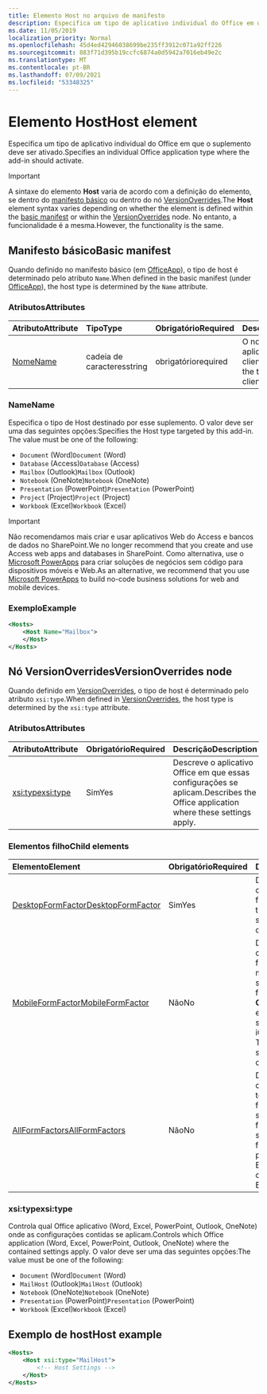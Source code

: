```yaml
---
title: Elemento Host no arquivo de manifesto
description: Especifica um tipo de aplicativo individual do Office em que o suplemento deve ser ativado.
ms.date: 11/05/2019
localization_priority: Normal
ms.openlocfilehash: 45d4ed42946038699be235ff3912c071a92ff226
ms.sourcegitcommit: 883f71d395b19ccfc6874a0d5942a7016eb49e2c
ms.translationtype: MT
ms.contentlocale: pt-BR
ms.lasthandoff: 07/09/2021
ms.locfileid: "53348325"
---
```

# <a name="host-element"></a><span data-ttu-id="08304-103">Elemento Host</span><span class="sxs-lookup"><span data-stu-id="08304-103">Host element</span></span>

<span data-ttu-id="08304-104">Especifica um tipo de aplicativo individual do Office em que o suplemento deve ser ativado.</span><span class="sxs-lookup"><span data-stu-id="08304-104">Specifies an individual Office application type where the add-in should activate.</span></span>

> [!IMPORTANT]
> <span data-ttu-id="08304-105">A sintaxe do elemento **Host** varia de acordo com a definição do elemento, se dentro do [manifesto básico](#basic-manifest) ou dentro do nó [VersionOverrides](#versionoverrides-node).</span><span class="sxs-lookup"><span data-stu-id="08304-105">The **Host** element syntax varies depending on whether the element is defined within the [basic manifest](#basic-manifest) or within the [VersionOverrides](#versionoverrides-node) node.</span></span> <span data-ttu-id="08304-106">No entanto, a funcionalidade é a mesma.</span><span class="sxs-lookup"><span data-stu-id="08304-106">However, the functionality is the same.</span></span>  

## <a name="basic-manifest"></a><span data-ttu-id="08304-107">Manifesto básico</span><span class="sxs-lookup"><span data-stu-id="08304-107">Basic manifest</span></span>

<span data-ttu-id="08304-108">Quando definido no manifesto básico (em [OfficeApp](officeapp.md)), o tipo de host é determinado pelo atributo `Name`.</span><span class="sxs-lookup"><span data-stu-id="08304-108">When defined in the basic manifest (under [OfficeApp](officeapp.md)), the host type is determined by the `Name` attribute.</span></span>

### <a name="attributes"></a><span data-ttu-id="08304-109">Atributos</span><span class="sxs-lookup"><span data-stu-id="08304-109">Attributes</span></span>

| <span data-ttu-id="08304-110">Atributo</span><span class="sxs-lookup"><span data-stu-id="08304-110">Attribute</span></span>     | <span data-ttu-id="08304-111">Tipo</span><span class="sxs-lookup"><span data-stu-id="08304-111">Type</span></span>   | <span data-ttu-id="08304-112">Obrigatório</span><span class="sxs-lookup"><span data-stu-id="08304-112">Required</span></span> | <span data-ttu-id="08304-113">Descrição</span><span class="sxs-lookup"><span data-stu-id="08304-113">Description</span></span>                                      |
|:--------------|:-------|:---------|:-------------------------------------------------|
| [<span data-ttu-id="08304-114">Nome</span><span class="sxs-lookup"><span data-stu-id="08304-114">Name</span></span>](#name) | <span data-ttu-id="08304-115">cadeia de caracteres</span><span class="sxs-lookup"><span data-stu-id="08304-115">string</span></span> | <span data-ttu-id="08304-116">obrigatório</span><span class="sxs-lookup"><span data-stu-id="08304-116">required</span></span> | <span data-ttu-id="08304-117">O nome do tipo de aplicativo Office cliente.</span><span class="sxs-lookup"><span data-stu-id="08304-117">The name of the type of Office client application.</span></span> |

### <a name="name"></a><span data-ttu-id="08304-118">Name</span><span class="sxs-lookup"><span data-stu-id="08304-118">Name</span></span>

<span data-ttu-id="08304-p102">Especifica o tipo de Host destinado por esse suplemento. O valor deve ser uma das seguintes opções:</span><span class="sxs-lookup"><span data-stu-id="08304-p102">Specifies the Host type targeted by this add-in. The value must be one of the following:</span></span>

- <span data-ttu-id="08304-121">`Document` (Word)</span><span class="sxs-lookup"><span data-stu-id="08304-121">`Document` (Word)</span></span>
- <span data-ttu-id="08304-122">`Database` (Access)</span><span class="sxs-lookup"><span data-stu-id="08304-122">`Database` (Access)</span></span>
- <span data-ttu-id="08304-123">`Mailbox` (Outlook)</span><span class="sxs-lookup"><span data-stu-id="08304-123">`Mailbox` (Outlook)</span></span>
- <span data-ttu-id="08304-124">`Notebook` (OneNote)</span><span class="sxs-lookup"><span data-stu-id="08304-124">`Notebook` (OneNote)</span></span>
- <span data-ttu-id="08304-125">`Presentation` (PowerPoint)</span><span class="sxs-lookup"><span data-stu-id="08304-125">`Presentation` (PowerPoint)</span></span>
- <span data-ttu-id="08304-126">`Project` (Project)</span><span class="sxs-lookup"><span data-stu-id="08304-126">`Project` (Project)</span></span>
- <span data-ttu-id="08304-127">`Workbook` (Excel)</span><span class="sxs-lookup"><span data-stu-id="08304-127">`Workbook` (Excel)</span></span>

> [!IMPORTANT]
> <span data-ttu-id="08304-128">Não recomendamos mais criar e usar aplicativos Web do Access e bancos de dados no SharePoint.</span><span class="sxs-lookup"><span data-stu-id="08304-128">We no longer recommend that you create and use Access web apps and databases in SharePoint.</span></span> <span data-ttu-id="08304-129">Como alternativa, use o [Microsoft PowerApps](https://powerapps.microsoft.com/) para criar soluções de negócios sem código para dispositivos móveis e Web.</span><span class="sxs-lookup"><span data-stu-id="08304-129">As an alternative, we recommend that you use [Microsoft PowerApps](https://powerapps.microsoft.com/) to build no-code business solutions for web and mobile devices.</span></span>

### <a name="example"></a><span data-ttu-id="08304-130">Exemplo</span><span class="sxs-lookup"><span data-stu-id="08304-130">Example</span></span>

```xml
<Hosts>
    <Host Name="Mailbox">
    </Host>
</Hosts>
```

## <a name="versionoverrides-node"></a><span data-ttu-id="08304-131">Nó VersionOverrides</span><span class="sxs-lookup"><span data-stu-id="08304-131">VersionOverrides node</span></span>

<span data-ttu-id="08304-132">Quando definido em [VersionOverrides](versionoverrides.md), o tipo de host é determinado pelo atributo `xsi:type`.</span><span class="sxs-lookup"><span data-stu-id="08304-132">When defined in [VersionOverrides](versionoverrides.md), the host type is determined by the `xsi:type` attribute.</span></span>

### <a name="attributes"></a><span data-ttu-id="08304-133">Atributos</span><span class="sxs-lookup"><span data-stu-id="08304-133">Attributes</span></span>

|  <span data-ttu-id="08304-134">Atributo</span><span class="sxs-lookup"><span data-stu-id="08304-134">Attribute</span></span>  |  <span data-ttu-id="08304-135">Obrigatório</span><span class="sxs-lookup"><span data-stu-id="08304-135">Required</span></span>  |  <span data-ttu-id="08304-136">Descrição</span><span class="sxs-lookup"><span data-stu-id="08304-136">Description</span></span>  |
|:-----|:-----|:-----|
|  [<span data-ttu-id="08304-137">xsi:type</span><span class="sxs-lookup"><span data-stu-id="08304-137">xsi:type</span></span>](#xsitype)  |  <span data-ttu-id="08304-138">Sim</span><span class="sxs-lookup"><span data-stu-id="08304-138">Yes</span></span>  | <span data-ttu-id="08304-139">Descreve o aplicativo Office em que essas configurações se aplicam.</span><span class="sxs-lookup"><span data-stu-id="08304-139">Describes the Office application where these settings apply.</span></span>|

### <a name="child-elements"></a><span data-ttu-id="08304-140">Elementos filho</span><span class="sxs-lookup"><span data-stu-id="08304-140">Child elements</span></span>

|  <span data-ttu-id="08304-141">Elemento</span><span class="sxs-lookup"><span data-stu-id="08304-141">Element</span></span> |  <span data-ttu-id="08304-142">Obrigatório</span><span class="sxs-lookup"><span data-stu-id="08304-142">Required</span></span>  |  <span data-ttu-id="08304-143">Descrição</span><span class="sxs-lookup"><span data-stu-id="08304-143">Description</span></span>  |
|:-----|:-----|:-----|
|  [<span data-ttu-id="08304-144">DesktopFormFactor</span><span class="sxs-lookup"><span data-stu-id="08304-144">DesktopFormFactor</span></span>](desktopformfactor.md)    |  <span data-ttu-id="08304-145">Sim</span><span class="sxs-lookup"><span data-stu-id="08304-145">Yes</span></span>   |  <span data-ttu-id="08304-146">Define as configurações do fator forma da área de trabalho.</span><span class="sxs-lookup"><span data-stu-id="08304-146">Defines the settings for the desktop form factor.</span></span> |
|  [<span data-ttu-id="08304-147">MobileFormFactor</span><span class="sxs-lookup"><span data-stu-id="08304-147">MobileFormFactor</span></span>](mobileformfactor.md)    |  <span data-ttu-id="08304-148">Não</span><span class="sxs-lookup"><span data-stu-id="08304-148">No</span></span>   |  <span data-ttu-id="08304-149">Define as configurações do fator forma móvel.</span><span class="sxs-lookup"><span data-stu-id="08304-149">Defines the settings for the mobile form factor.</span></span> <span data-ttu-id="08304-150">**Observação:** Esse elemento só tem suporte em Outlook iOS e Android.</span><span class="sxs-lookup"><span data-stu-id="08304-150">**Note:** This element is only supported in Outlook on iOS and Android.</span></span> |
|  [<span data-ttu-id="08304-151">AllFormFactors</span><span class="sxs-lookup"><span data-stu-id="08304-151">AllFormFactors</span></span>](allformfactors.md)    |  <span data-ttu-id="08304-152">Não</span><span class="sxs-lookup"><span data-stu-id="08304-152">No</span></span>   |  <span data-ttu-id="08304-153">Define as configurações de todos os fatores forma.</span><span class="sxs-lookup"><span data-stu-id="08304-153">Defines the settings for all form factors.</span></span> <span data-ttu-id="08304-154">Usado somente pelas funções personalizadas no Excel.</span><span class="sxs-lookup"><span data-stu-id="08304-154">Only used by custom functions in Excel.</span></span> |

### <a name="xsitype"></a><span data-ttu-id="08304-155">xsi:type</span><span class="sxs-lookup"><span data-stu-id="08304-155">xsi:type</span></span>

<span data-ttu-id="08304-156">Controla qual Office aplicativo (Word, Excel, PowerPoint, Outlook, OneNote) onde as configurações contidas se aplicam.</span><span class="sxs-lookup"><span data-stu-id="08304-156">Controls which Office application (Word, Excel, PowerPoint, Outlook, OneNote) where the contained settings apply.</span></span> <span data-ttu-id="08304-157">O valor deve ser uma das seguintes opções:</span><span class="sxs-lookup"><span data-stu-id="08304-157">The value must be one of the following:</span></span>

- <span data-ttu-id="08304-158">`Document` (Word)</span><span class="sxs-lookup"><span data-stu-id="08304-158">`Document` (Word)</span></span>
- <span data-ttu-id="08304-159">`MailHost` (Outlook)</span><span class="sxs-lookup"><span data-stu-id="08304-159">`MailHost` (Outlook)</span></span>
- <span data-ttu-id="08304-160">`Notebook` (OneNote)</span><span class="sxs-lookup"><span data-stu-id="08304-160">`Notebook` (OneNote)</span></span>
- <span data-ttu-id="08304-161">`Presentation` (PowerPoint)</span><span class="sxs-lookup"><span data-stu-id="08304-161">`Presentation` (PowerPoint)</span></span>
- <span data-ttu-id="08304-162">`Workbook` (Excel)</span><span class="sxs-lookup"><span data-stu-id="08304-162">`Workbook` (Excel)</span></span>

## <a name="host-example"></a><span data-ttu-id="08304-163">Exemplo de host</span><span class="sxs-lookup"><span data-stu-id="08304-163">Host example</span></span>

```xml
<Hosts>
    <Host xsi:type="MailHost">
        <!-- Host Settings -->
    </Host>
</Hosts>
```
